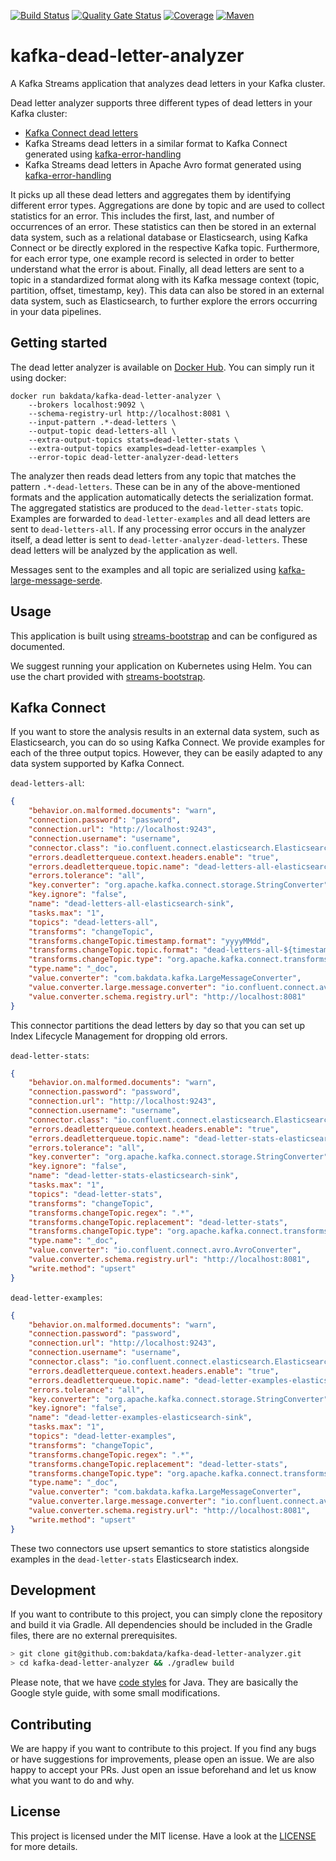 [![Build Status](https://dev.azure.com/bakdata/public/_apis/build/status/bakdata.kafka-dead-letter-analyzer?repoName=bakdata%2Fkafka-dead-letter-analyzer&branchName=main)](https://dev.azure.com/bakdata/public/_build/latest?definitionId=31&repoName=bakdata%2Fkafka-dead-letter-analyzer&branchName=main)
[![Quality Gate Status](https://sonarcloud.io/api/project_badges/measure?project=com.bakdata.kafka%3Adead-letter-analyzer&metric=alert_status)](https://sonarcloud.io/summary/new_code?id=com.bakdata.kafka%3Adead-letter-analyzer)
[![Coverage](https://sonarcloud.io/api/project_badges/measure?project=com.bakdata.kafka%3Adead-letter-analyzer&metric=coverage)](https://sonarcloud.io/summary/new_code?id=com.bakdata.kafka%3Adead-letter-analyzer)
[![Maven](https://img.shields.io/maven-central/v/com.bakdata.kafka/dead-letter-analyzer.svg)](https://search.maven.org/search?q=g:com.bakdata.kafka%20AND%20a:dead-letter-analyzer&core=gav)

# kafka-dead-letter-analyzer

A Kafka Streams application that analyzes dead letters in your Kafka cluster.

Dead letter analyzer supports three different types of dead letters in your Kafka cluster:

- [Kafka Connect dead letters](https://www.confluent.io/blog/kafka-connect-deep-dive-error-handling-dead-letter-queues/)
- Kafka Streams dead letters in a similar format to Kafka Connect generated
  using [kafka-error-handling](https://github.com/bakdata/kafka-error-handling)
- Kafka Streams dead letters in Apache Avro format generated using [kafka-error-handling](https://github.com/bakdata/kafka-error-handling)

It picks up all these dead letters and aggregates them by identifying different error types.
Aggregations are done by topic and are used to collect statistics for an error.
This includes the first, last, and number of occurrences of an error.
These statistics can then be stored in an external data system, such as a relational database or Elasticsearch,
using Kafka Connect or be directly explored in the respective Kafka topic.
Furthermore, for each error type, one example record is selected in order to better understand what the error is about.
Finally, all dead letters are sent to a topic in a standardized format along with its Kafka message context
(topic, partition, offset, timestamp, key).
This data can also be stored in an external data system, such as Elasticsearch,
to further explore the errors occurring in your data pipelines.

## Getting started

The dead letter analyzer is available on [Docker Hub](https://hub.docker.com/repository/docker/bakdata/kafka-dead-letter-analyzer).
You can simply run it using docker:

```
docker run bakdata/kafka-dead-letter-analyzer \
    --brokers localhost:9092 \
    --schema-registry-url http://localhost:8081 \
    --input-pattern .*-dead-letters \
    --output-topic dead-letters-all \
    --extra-output-topics stats=dead-letter-stats \
    --extra-output-topics examples=dead-letter-examples \
    --error-topic dead-letter-analyzer-dead-letters
```

The analyzer then reads dead letters from any topic that matches the pattern `.*-dead-letters`.
These can be in any of the above-mentioned formats and the application automatically detects the serialization format.
The aggregated statistics are produced to the `dead-letter-stats` topic.
Examples are forwarded to `dead-letter-examples` and all dead letters are sent to `dead-letters-all`.
If any processing error occurs in the analyzer itself, a dead letter is sent to `dead-letter-analyzer-dead-letters`.
These dead letters will be analyzed by the application as well.

Messages sent to the examples and all topic are serialized using [kafka-large-message-serde](https://github.com/bakdata/kafka-large-message-serde).

## Usage

This application is built using [streams-bootstrap](https://github.com/bakdata/streams-bootstrap) and can be configured as documented.

We suggest running your application on Kubernetes using Helm.
You can use the chart provided with [streams-bootstrap](https://github.com/bakdata/streams-bootstrap/tree/master/charts/streams-app).

## Kafka Connect

If you want to store the analysis results in an external data system, such as Elasticsearch, you can do so using Kafka Connect.
We provide examples for each of the three output topics.
However, they can be easily adapted to any data system supported by Kafka Connect.

`dead-letters-all`:
```json
{
    "behavior.on.malformed.documents": "warn",
    "connection.password": "password",
    "connection.url": "http://localhost:9243",
    "connection.username": "username",
    "connector.class": "io.confluent.connect.elasticsearch.ElasticsearchSinkConnector",
    "errors.deadletterqueue.context.headers.enable": "true",
    "errors.deadletterqueue.topic.name": "dead-letters-all-elasticsearch-sink-dead-letters",
    "errors.tolerance": "all",
    "key.converter": "org.apache.kafka.connect.storage.StringConverter",
    "key.ignore": "false",
    "name": "dead-letters-all-elasticsearch-sink",
    "tasks.max": "1",
    "topics": "dead-letters-all",
    "transforms": "changeTopic",
    "transforms.changeTopic.timestamp.format": "yyyyMMdd",
    "transforms.changeTopic.topic.format": "dead-letters-all-${timestamp}",
    "transforms.changeTopic.type": "org.apache.kafka.connect.transforms.TimestampRouter",
    "type.name": "_doc",
    "value.converter": "com.bakdata.kafka.LargeMessageConverter",
    "value.converter.large.message.converter": "io.confluent.connect.avro.AvroConverter",
    "value.converter.schema.registry.url": "http://localhost:8081"
}
```
This connector partitions the dead letters by day so that you can set up Index Lifecycle Management for dropping old errors.

`dead-letter-stats`:
```json
{
    "behavior.on.malformed.documents": "warn",
    "connection.password": "password",
    "connection.url": "http://localhost:9243",
    "connection.username": "username",
    "connector.class": "io.confluent.connect.elasticsearch.ElasticsearchSinkConnector",
    "errors.deadletterqueue.context.headers.enable": "true",
    "errors.deadletterqueue.topic.name": "dead-letter-stats-elasticsearch-sink-dead-letters",
    "errors.tolerance": "all",
    "key.converter": "org.apache.kafka.connect.storage.StringConverter",
    "key.ignore": "false",
    "name": "dead-letter-stats-elasticsearch-sink",
    "tasks.max": "1",
    "topics": "dead-letter-stats",
    "transforms": "changeTopic",
    "transforms.changeTopic.regex": ".*",
    "transforms.changeTopic.replacement": "dead-letter-stats",
    "transforms.changeTopic.type": "org.apache.kafka.connect.transforms.RegexRouter",
    "type.name": "_doc",
    "value.converter": "io.confluent.connect.avro.AvroConverter",
    "value.converter.schema.registry.url": "http://localhost:8081",
    "write.method": "upsert"
}
```

`dead-letter-examples`:
```json
{
    "behavior.on.malformed.documents": "warn",
    "connection.password": "password",
    "connection.url": "http://localhost:9243",
    "connection.username": "username",
    "connector.class": "io.confluent.connect.elasticsearch.ElasticsearchSinkConnector",
    "errors.deadletterqueue.context.headers.enable": "true",
    "errors.deadletterqueue.topic.name": "dead-letter-examples-elasticsearch-sink-dead-letters",
    "errors.tolerance": "all",
    "key.converter": "org.apache.kafka.connect.storage.StringConverter",
    "key.ignore": "false",
    "name": "dead-letter-examples-elasticsearch-sink",
    "tasks.max": "1",
    "topics": "dead-letter-examples",
    "transforms": "changeTopic",
    "transforms.changeTopic.regex": ".*",
    "transforms.changeTopic.replacement": "dead-letter-stats",
    "transforms.changeTopic.type": "org.apache.kafka.connect.transforms.RegexRouter",
    "type.name": "_doc",
    "value.converter": "com.bakdata.kafka.LargeMessageConverter",
    "value.converter.large.message.converter": "io.confluent.connect.avro.AvroConverter",
    "value.converter.schema.registry.url": "http://localhost:8081",
    "write.method": "upsert"
}
```
These two connectors use upsert semantics to store statistics alongside examples in the `dead-letter-stats` Elasticsearch index.

## Development

If you want to contribute to this project, you can simply clone the repository and build it via Gradle.
All dependencies should be included in the Gradle files, there are no external prerequisites.

```bash
> git clone git@github.com:bakdata/kafka-dead-letter-analyzer.git
> cd kafka-dead-letter-analyzer && ./gradlew build
```

Please note, that we have [code styles](https://github.com/bakdata/bakdata-code-styles) for Java.
They are basically the Google style guide, with some small modifications.

## Contributing

We are happy if you want to contribute to this project.
If you find any bugs or have suggestions for improvements, please open an issue.
We are also happy to accept your PRs.
Just open an issue beforehand and let us know what you want to do and why.

## License
This project is licensed under the MIT license.
Have a look at the [LICENSE](https://github.com/bakdata/kafka-dead-letter-analyzer/blob/main/LICENSE) for more details.
